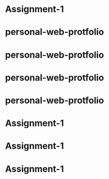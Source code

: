 # Assignment-1
# personal-web-protfolio
# personal-web-protfolio
# personal-web-protfolio
# personal-web-protfolio
# Assignment-1
# Assignment-1
# Assignment-1
